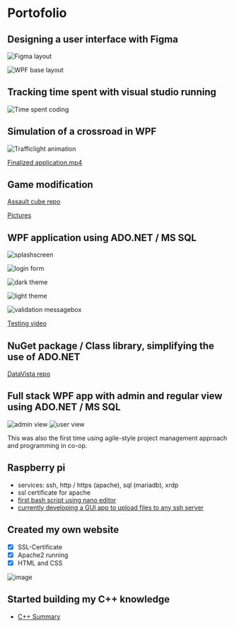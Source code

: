# Portofolio

## Designing a user interface with Figma
![Figma layout](https://github.com/ag-86/Portofolio/blob/main/Portofolio/Figma_Design/Figma_Design.png)

![WPF base layout](https://github.com/ag-86/Portofolio/blob/main/Portofolio/Figma_Design/WPF_Design.png)

## Tracking time spent with visual studio running
![Time spent coding](https://github.com/ag-86/Portofolio/blob/main/Portofolio/TimeSpentCoding/MainWindow.png)

## Simulation of a crossroad in WPF
![Trafficlight animation](https://github.com/ag-86/Portofolio/blob/main/Portofolio/TrafficLight/Animation.gif)

[Finalized application.mp4](https://github.com/ag-86/Portofolio/blob/main/Portofolio/TrafficLight/Final.mp4)

## Game modification
[Assault cube repo](https://github.com/ag-86/Assault-Cube-Mod)

[Pictures](https://github.com/ag-86/Portofolio/tree/main/Portofolio/Assault_Cube_mod)

## WPF application using ADO.NET / MS SQL
![splashscreen](https://github.com/ag-86/Portofolio/blob/main/Portofolio/DataApp/Splashscreen.png)

![login form](https://github.com/ag-86/Portofolio/blob/main/Portofolio/DataApp/Login_form.png)

![dark theme](https://github.com/ag-86/Portofolio/blob/main/Portofolio/DataApp/Mainwindow.png)

![light theme](https://github.com/ag-86/Portofolio/blob/main/Portofolio/DataApp/Themechanger.png)

![validation messagebox](https://github.com/ag-86/Portofolio/blob/main/Portofolio/DataApp/DB_Validation.png)

[Testing video](https://github.com/ag-86/Portofolio/blob/main/Portofolio/DataApp/Testing.webm)

## NuGet package / Class library, simplifying the use of ADO.NET
[DataVista repo](https://github.com/ag-86/DataVista)

## Full stack WPF app with admin and regular view using ADO.NET / MS SQL
![admin view](https://github.com/ag-86/Portofolio/assets/105457539/c0db6e3b-a4fb-48b2-bc1d-6fa905d4c031)
![user view](https://github.com/ag-86/Portofolio/assets/105457539/87545de6-9f3a-43a0-8f75-de5e6b6fd2eb)

This was also the first time using agile-style project management approach and programming in co-op.

## Raspberry pi
  - services: ssh, http / https (apache), sql (mariadb), xrdp
  - ssl certificate for apache
  - [first bash script using nano editor](https://github.com/ag-86/BashApache)
  - [currently developing a GUI app to upload files to any ssh server](https://github.com/ag-86/UploadTroughSSH)

## Created my own website
  - [x] SSL-Certificate
  - [X] Apache2 running
  - [X] HTML and CSS

![image](https://github.com/agC86/Portofolio/assets/105457539/7a999ccf-5d0d-409f-9058-4756ccf36170)

## Started building my C++ knowledge
  - [C++ Summary](https://github.com/agC86/StudyCpp)

